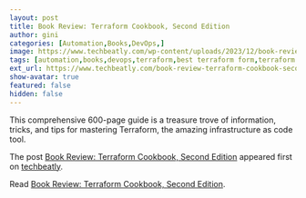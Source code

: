 ```yaml
---
layout: post
title: Book Review: Terraform Cookbook, Second Edition
author: gini
categories: [Automation,Books,DevOps,]
image: https://www.techbeatly.com/wp-content/uploads/2023/12/book-review-terraform-cookbook-second-edition-1024x632.jpg
tags: [automation,books,devops,terraform,best terraform form,terraform book review,terraform cookbook,terraform cookbook review,]
ext_url: https://www.techbeatly.com/book-review-terraform-cookbook-second-edition/
show-avatar: true
featured: false
hidden: false
---
```


<p>This comprehensive 600-page guide is a treasure trove of information, tricks, and tips for mastering Terraform, the amazing infrastructure as code tool.</p>
<p>The post <a href="https://www.techbeatly.com/book-review-terraform-cookbook-second-edition/">Book Review: Terraform Cookbook, Second Edition</a> appeared first on <a href="https://www.techbeatly.com">techbeatly</a>.</p>

Read [Book Review: Terraform Cookbook, Second Edition](https://www.techbeatly.com/book-review-terraform-cookbook-second-edition/).